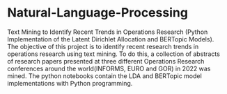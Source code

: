 # Natural-Language-Processing
Text Mining to Identify Recent Trends in Operations Research (Python Implementation of the Latent Dirichlet Allocation and BERTopic Models).
The objective of this project is to identify recent research trends in operations research using text mining. To do this, a collection of abstracts of research papers presented at  three different Operations Research conferences around the world(INFORMS, EURO and GOR) in 2022  was mined. The python notebooks contain the LDA and BERTopic model implementations with Python programming. 
